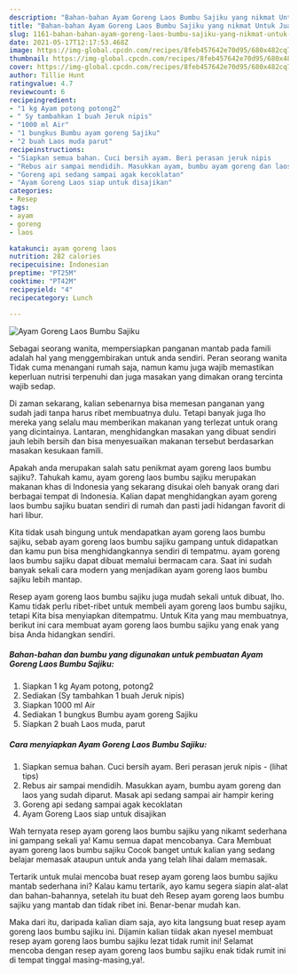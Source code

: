 ```yaml
---
description: "Bahan-bahan Ayam Goreng Laos Bumbu Sajiku yang nikmat Untuk Jualan"
title: "Bahan-bahan Ayam Goreng Laos Bumbu Sajiku yang nikmat Untuk Jualan"
slug: 1161-bahan-bahan-ayam-goreng-laos-bumbu-sajiku-yang-nikmat-untuk-jualan
date: 2021-05-17T12:17:53.468Z
image: https://img-global.cpcdn.com/recipes/8feb457642e70d95/680x482cq70/ayam-goreng-laos-bumbu-sajiku-foto-resep-utama.jpg
thumbnail: https://img-global.cpcdn.com/recipes/8feb457642e70d95/680x482cq70/ayam-goreng-laos-bumbu-sajiku-foto-resep-utama.jpg
cover: https://img-global.cpcdn.com/recipes/8feb457642e70d95/680x482cq70/ayam-goreng-laos-bumbu-sajiku-foto-resep-utama.jpg
author: Tillie Hunt
ratingvalue: 4.7
reviewcount: 6
recipeingredient:
- "1 kg Ayam potong potong2"
- " Sy tambahkan 1 buah Jeruk nipis"
- "1000 ml Air"
- "1 bungkus Bumbu ayam goreng Sajiku"
- "2 buah Laos muda parut"
recipeinstructions:
- "Siapkan semua bahan. Cuci bersih ayam. Beri perasan jeruk nipis           (lihat tips)"
- "Rebus air sampai mendidih. Masukkan ayam, bumbu ayam goreng dan laos yang sudah diparut. Masak api sedang sampai air hampir kering"
- "Goreng api sedang sampai agak kecoklatan"
- "Ayam Goreng Laos siap untuk disajikan"
categories:
- Resep
tags:
- ayam
- goreng
- laos

katakunci: ayam goreng laos 
nutrition: 282 calories
recipecuisine: Indonesian
preptime: "PT25M"
cooktime: "PT42M"
recipeyield: "4"
recipecategory: Lunch

---
```



![Ayam Goreng Laos Bumbu Sajiku](https://img-global.cpcdn.com/recipes/8feb457642e70d95/680x482cq70/ayam-goreng-laos-bumbu-sajiku-foto-resep-utama.jpg)

Sebagai seorang wanita, mempersiapkan panganan mantab pada famili adalah hal yang menggembirakan untuk anda sendiri. Peran seorang  wanita Tidak cuma menangani rumah saja, namun kamu juga wajib memastikan keperluan nutrisi terpenuhi dan juga masakan yang dimakan orang tercinta wajib sedap.

Di zaman  sekarang, kalian sebenarnya bisa memesan panganan yang sudah jadi tanpa harus ribet membuatnya dulu. Tetapi banyak juga lho mereka yang selalu mau memberikan makanan yang terlezat untuk orang yang dicintainya. Lantaran, menghidangkan masakan yang dibuat sendiri jauh lebih bersih dan bisa menyesuaikan makanan tersebut berdasarkan masakan kesukaan famili. 



Apakah anda merupakan salah satu penikmat ayam goreng laos bumbu sajiku?. Tahukah kamu, ayam goreng laos bumbu sajiku merupakan makanan khas di Indonesia yang sekarang disukai oleh banyak orang dari berbagai tempat di Indonesia. Kalian dapat menghidangkan ayam goreng laos bumbu sajiku buatan sendiri di rumah dan pasti jadi hidangan favorit di hari libur.

Kita tidak usah bingung untuk mendapatkan ayam goreng laos bumbu sajiku, sebab ayam goreng laos bumbu sajiku gampang untuk didapatkan dan kamu pun bisa menghidangkannya sendiri di tempatmu. ayam goreng laos bumbu sajiku dapat dibuat memalui bermacam cara. Saat ini sudah banyak sekali cara modern yang menjadikan ayam goreng laos bumbu sajiku lebih mantap.

Resep ayam goreng laos bumbu sajiku juga mudah sekali untuk dibuat, lho. Kamu tidak perlu ribet-ribet untuk membeli ayam goreng laos bumbu sajiku, tetapi Kita bisa menyiapkan ditempatmu. Untuk Kita yang mau membuatnya, berikut ini cara membuat ayam goreng laos bumbu sajiku yang enak yang bisa Anda hidangkan sendiri.

<!--inarticleads1-->

##### Bahan-bahan dan bumbu yang digunakan untuk pembuatan Ayam Goreng Laos Bumbu Sajiku:

1. Siapkan 1 kg Ayam potong, potong2
1. Sediakan  (Sy tambahkan 1 buah Jeruk nipis)
1. Siapkan 1000 ml Air
1. Sediakan 1 bungkus Bumbu ayam goreng Sajiku
1. Siapkan 2 buah Laos muda, parut




<!--inarticleads2-->

##### Cara menyiapkan Ayam Goreng Laos Bumbu Sajiku:

1. Siapkan semua bahan. Cuci bersih ayam. Beri perasan jeruk nipis -           (lihat tips)
1. Rebus air sampai mendidih. Masukkan ayam, bumbu ayam goreng dan laos yang sudah diparut. Masak api sedang sampai air hampir kering
1. Goreng api sedang sampai agak kecoklatan
1. Ayam Goreng Laos siap untuk disajikan




Wah ternyata resep ayam goreng laos bumbu sajiku yang nikamt sederhana ini gampang sekali ya! Kamu semua dapat mencobanya. Cara Membuat ayam goreng laos bumbu sajiku Cocok banget untuk kalian yang sedang belajar memasak ataupun untuk anda yang telah lihai dalam memasak.

Tertarik untuk mulai mencoba buat resep ayam goreng laos bumbu sajiku mantab sederhana ini? Kalau kamu tertarik, ayo kamu segera siapin alat-alat dan bahan-bahannya, setelah itu buat deh Resep ayam goreng laos bumbu sajiku yang mantab dan tidak ribet ini. Benar-benar mudah kan. 

Maka dari itu, daripada kalian diam saja, ayo kita langsung buat resep ayam goreng laos bumbu sajiku ini. Dijamin kalian tiidak akan nyesel membuat resep ayam goreng laos bumbu sajiku lezat tidak rumit ini! Selamat mencoba dengan resep ayam goreng laos bumbu sajiku enak tidak rumit ini di tempat tinggal masing-masing,ya!.

